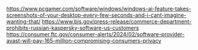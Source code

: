 https://www.pcgamer.com/software/windows/windows-ai-feature-takes-screenshots-of-your-desktop-every-few-seconds-and-i-cant-imagine-wanting-that/
https://www.bis.gov/press-release/commerce-department-prohibits-russian-kaspersky-software-us-customers
https://consumer.ftc.gov/consumer-alerts/2024/02/software-provider-avast-will-pay-165-million-compromising-consumers-privacy

